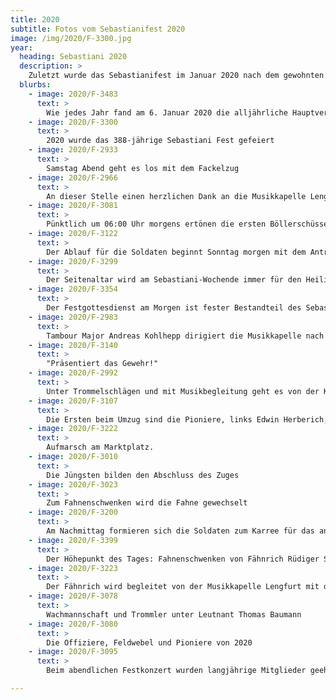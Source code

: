 ```yaml
---
title: 2020
subtitle: Fotos vom Sebastianifest 2020
image: /img/2020/F-3300.jpg
year:
  heading: Sebastiani 2020
  description: >
    Zuletzt wurde das Sebastianifest im Januar 2020 nach dem gewohnten Ablauf zelebriert
  blurbs:
    - image: 2020/F-3483
      text: >
        Wie jedes Jahr fand am 6. Januar 2020 die alljährliche Hauptversammlung im Pfarrheim Adolf Kolping statt. Es kamen wieder zahlreiche Mitglieder
    - image: 2020/F-3300
      text: >
        2020 wurde das 388-jährige Sebastiani Fest gefeiert
    - image: 2020/F-2933
      text: > 
        Samstag Abend geht es los mit dem Fackelzug
    - image: 2020/F-2966
      text: >
        An dieser Stelle einen herzlichen Dank an die Musikkapelle Lengfurt, die uns seit langen Jahren schon beim Fest unterstützt!
    - image: 2020/F-3081
      text: >
        Pünktlich um 06:00 Uhr morgens ertönen die ersten Böllerschüsse vom Mainufer
    - image: 2020/F-3122
      text: >
        Der Ablauf für die Soldaten beginnt Sonntag morgen mit dem Antreten am Marktplatz – 2020 zum letzten Mal unter Hauptmann Oskar Aschauer
    - image: 2020/F-3299
      text: >
        Der Seitenaltar wird am Sebastiani-Wochende immer für den Heiligen Sebastian besorders geschmückt
    - image: 2020/F-3354
      text: >
        Der Festgottesdienst am Morgen ist fester Bestandteil des Sebastiani-Wochenendes
    - image: 2020/F-2983
      text: >
        Tambour Major Andreas Kohlhepp dirigiert die Musikkapelle nach dem morgendlichen Festgottesdienst
    - image: 2020/F-3140
      text: >
        "Präsentiert das Gewehr!"
    - image: 2020/F-2992
      text: >
        Unter Trommelschlägen und mit Musikbegleitung geht es von der Kirche wieder auf den Marktplatz
    - image: 2020/F-3107
      text: >
        Die Ersten beim Umzug sind die Pioniere, links Edwin Herberich, rechts Markus Hoffart
    - image: 2020/F-3222
      text: >
        Aufmarsch am Marktplatz.
    - image: 2020/F-3010
      text: >
        Die Jüngsten bilden den Abschluss des Zuges
    - image: 2020/F-3023
      text: >
        Zum Fahnenschwenken wird die Fahne gewechselt
    - image: 2020/F-3200
      text: >
        Am Nachmittag formieren sich die Soldaten zum Karree für das anschließende Fahnenschwenken
    - image: 2020/F-3399
      text: >
        Der Höhepunkt des Tages: Fahnenschwenken von Fähnrich Rüdiger Schreck
    - image: 2020/F-3223
      text: >
        Der Fähnrich wird begleitet von der Musikkapelle Lengfurt mit dem Musikstück "Über den Wellen"
    - image: 2020/F-3078
      text: >
        Wachmannschaft und Trommler unter Leutnant Thomas Baumann
    - image: 2020/F-3080
      text: >
        Die Offiziere, Feldwebel und Pioniere von 2020
    - image: 2020/F-3095
      text: >
        Beim abendlichen Festkonzert wurden langjährige Mitglieder geehrt

---
```

